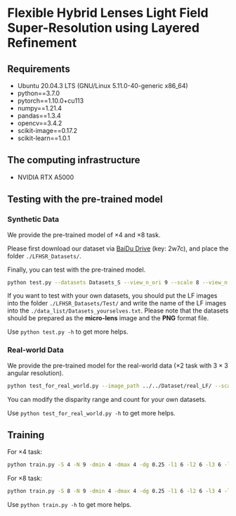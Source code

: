 # Flexible Hybrid Lenses Light Field Super-Resolution using Layered Refinement

## Requirements

- Ubuntu 20.04.3 LTS (GNU/Linux 5.11.0-40-generic x86_64)
- python==3.7.0
- pytorch==1.10.0+cu113
- numpy==1.21.4
- pandas==1.3.4
- opencv==3.4.2
- scikit-image==0.17.2
- scikit-learn==1.0.1

## The computing infrastructure

- NVIDIA RTX A5000

## Testing with the pre-trained model

### Synthetic Data

We provide the pre-trained model of $\times 4$ and $\times 8$ task.

Please first download our dataset via [BaiDu Drive](https://pan.baidu.com/s/1jZud3Jd3NodWc-zMrYNsBQ) (key: 2w7c), and place the folder `./LFHSR_Datasets/`.

Finally, you can test with the pre-trained model.
```bash
python test.py --datasets Datasets_S --view_n_ori 9 --scale 8 --view_n 9 --disparity_range 2 --disparity_count 32 --is_save 1 --gpu_no 0
```

If you want to test with your own datasets, you should put the LF images into the folder `./LFHSR_Datasets/Test/` and write the name of the LF images into the `./data_list/Datasets_yourselves.txt`.
Please note that the datasets should be prepared as the **micro-lens** image and the **PNG** format file.

Use `python test.py -h` to get more helps.

### Real-world Data

We provide the pre-trained model for the real-world data ($\times 2$ task with $3\times 3$ angular resolution).

```bash
python test_for_real_world.py --image_path ../../Dataset/real_LF/ --scale 2 --view_n 3 --disparity_range 20 --disparity_count 32 --gpu_no 0
```

You can modify the disparity range and count for your own datasets.

Use `python test_for_real_world.py -h` to get more helps.

## Training

For $\times 4$ task:

```bash
python train.py -S 4 -N 9 -dmin 4 -dmax 4 -dg 0.25 -l1 6 -l2 6 -l3 6 -l4 3 -b 4 -crop 32 -lr 0.001 -step 1600 -g 0
```

For $\times 8$ task:

```bash
python train.py -S 8 -N 9 -dmin 4 -dmax 4 -dg 0.25 -l1 6 -l2 6 -l3 4 -l4 4 -b 2 -crop 24 -lr 0.0005 -step 1600 -g 0
```

Use `python train.py -h` to get more helps.
